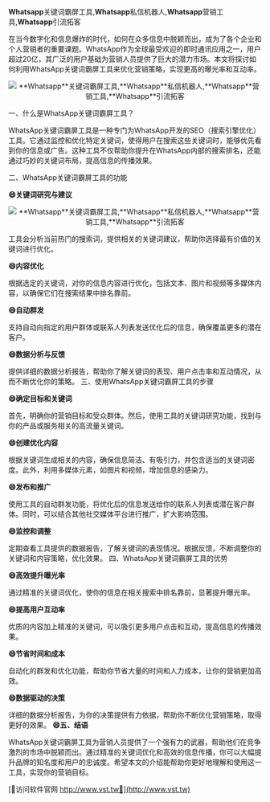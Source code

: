 **Whatsapp**关键词霸屏工具,**Whatsapp**私信机器人,**Whatsapp**营销工具,**Whatsapp**引流拓客

在当今数字化和信息爆炸的时代，如何在众多信息中脱颖而出，成为了各个企业和个人营销者的重要课题。WhatsApp作为全球最受欢迎的即时通讯应用之一，用户超过20亿，其广泛的用户基础为营销人员提供了巨大的潜力市场。本文将探讨如何利用WhatsApp关键词霸屏工具来优化营销策略，实现更高的曝光率和互动率。

 <center><img src="https://vst.tw/MP4/tuiguang/png/4.png" alt="**Whatsapp**关键词霸屏工具,**Whatsapp**私信机器人,**Whatsapp**营销工具,**Whatsapp**引流拓客"></center>

一、什么是WhatsApp关键词霸屏工具？

WhatsApp关键词霸屏工具是一种专门为WhatsApp开发的SEO（搜索引擎优化）工具。它通过监控和优化特定关键词，使得用户在搜索这些关键词时，能够优先看到你的信息或广告。这种工具不仅帮助你提升在WhatsApp内部的搜索排名，还能通过巧妙的关键词布局，提高信息的传播效果。

二、WhatsApp关键词霸屏工具的功能

**😄关键词研究与建议**

 <center><img src="https://vst.tw/MP4/tuiguang/png/7.png" alt="**Whatsapp**关键词霸屏工具,**Whatsapp**私信机器人,**Whatsapp**营销工具,**Whatsapp**引流拓客"></center>

工具会分析当前热门的搜索词，提供相关的关键词建议，帮助你选择最有价值的关键词进行优化。

**😄内容优化**

根据选定的关键词，对你的信息内容进行优化，包括文本、图片和视频等多媒体内容，以确保它们在搜索结果中排名靠前。

**😄自动群发**

支持自动向指定的用户群体或联系人列表发送优化后的信息，确保覆盖更多的潜在客户。

**😄数据分析与反馈**

提供详细的数据分析报告，帮助你了解关键词的表现、用户点击率和互动情况，从而不断优化你的策略。
三、使用WhatsApp关键词霸屏工具的步骤

**😄确定目标和关键词**

首先，明确你的营销目标和受众群体。然后，使用工具的关键词研究功能，找到与你的产品或服务相关的高流量关键词。

**😄创建优化内容**

根据关键词生成相关的内容，确保信息简洁、有吸引力，并包含适当的关键词密度。此外，利用多媒体元素，如图片和视频，增加信息的感染力。

**😄发布和推广**

使用工具的自动群发功能，将优化后的信息发送给你的联系人列表或潜在客户群体。同时，可以结合其他社交媒体平台进行推广，扩大影响范围。

**😄监控和调整**

定期查看工具提供的数据报告，了解关键词的表现情况。根据反馈，不断调整你的关键词和内容策略，优化效果。
四、WhatsApp关键词霸屏工具的优势

**😄高效提升曝光率**

通过精准的关键词优化，使你的信息在相关搜索中排名靠前，显著提升曝光率。

**😄提高用户互动率**

优质的内容加上精准的关键词，可以吸引更多用户点击和互动，提高信息的传播效果。

**😄节省时间和成本**

自动化的群发和优化功能，帮助你节省大量的时间和人力成本，让你的营销更加高效。

**😄数据驱动的决策**

详细的数据分析报告，为你的决策提供有力依据，帮助你不断优化营销策略，取得更好的效果。
**😄五、结语**

WhatsApp关键词霸屏工具为营销人员提供了一个强有力的武器，帮助他们在竞争激烈的市场中脱颖而出。通过精准的关键词优化和高效的信息传播，你可以大幅提升品牌的知名度和用户的忠诚度。希望本文的介绍能帮助你更好地理解和使用这一工具，实现你的营销目标。


[👻访问软件官网 http://www.vst.tw👻](http://www.vst.tw)
